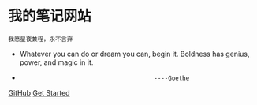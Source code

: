 <!--![logo](_media/bg.svg)-->

# 我的笔记网站


> 
    我愿星夜兼程，永不言弃

   * Whatever you can do or dream you can, begin it. Boldness has genius, power, and magic in it. 
   
   

   
   *                                           ----Goethe


<!-- 背景色![color](#2f4253) -->



<!-- 背景图片 ![](_media/bg.jpg) -->




[GitHub](https://github.com/yuutong/Notes_yu/tree/master/)
[Get Started](home.md)
